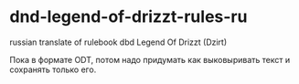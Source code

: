 # dnd-legend-of-drizzt-rules-ru
russian translate of rulebook dbd Legend Of Drizzt (Dzirt)

Пока в формате ODT, потом надо придумать как выковыривать текст и сохранять только его.
